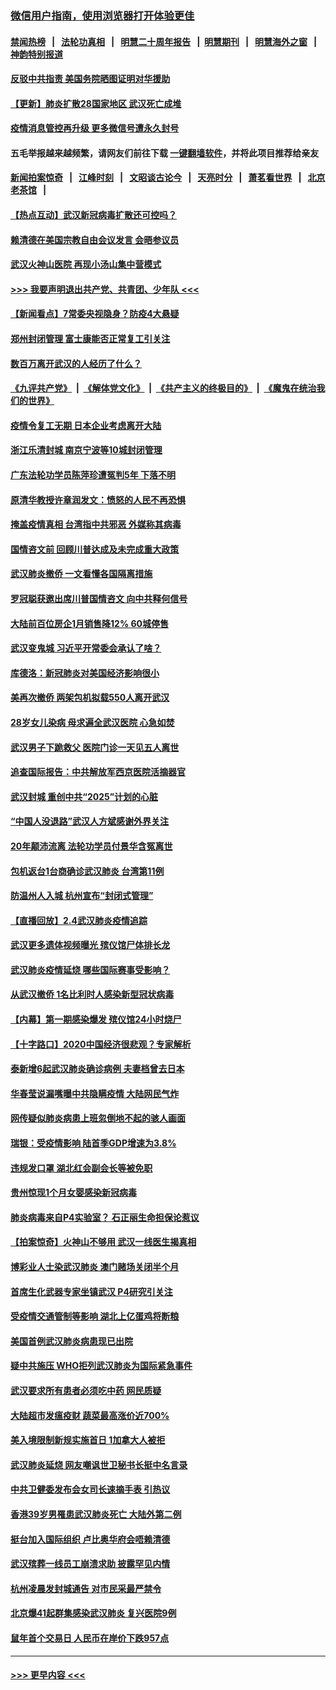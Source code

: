 ### [微信用户指南，使用浏览器打开体验更佳](https://github.com/gfw-breaker/banned-news1/blob/master/indexes/wechat-guide.md?t=0)
#### [禁闻热榜](热点新闻.md?t=0)  &nbsp;&nbsp;|&nbsp;&nbsp; [法轮功真相](https://github.com/gfw-breaker/truth/blob/master/README.md?t=0) &nbsp;&nbsp;|&nbsp;&nbsp; [明慧二十周年报告](https://github.com/gfw-breaker/mh-reports/blob/master/README.md?t=0) &nbsp;&nbsp;|&nbsp;&nbsp;[明慧期刊](https://github.com/gfw-breaker/mh-qikan) &nbsp;&nbsp;|&nbsp;&nbsp; [明慧海外之窗](https://github.com/gfw-breaker/mh-news/blob/master/README.md?t=0) &nbsp;&nbsp;|&nbsp;&nbsp; [神韵特别报道](https://github.com/gfw-breaker/mh-news/blob/master/shenyun.md?t=0)
#### [反驳中共指责 美国务院晒图证明对华援助](../pages/nsc413/n11844859.md?t=02050944) 
#### [【更新】肺炎扩散28国家地区 武汉死亡成堆](../pages/nsc413/n11801312.md?t=02050944) 
#### [疫情消息管控再升级 更多微信号遭永久封号](../pages/nsc413/n11844902.md?t=02050944) 
#### 五毛举报越来越频繁，请网友们前往下载 [一键翻墙软件](https://github.com/gfw-breaker/ssr-accounts)，并将此项目推荐给亲友
#### [新闻拍案惊奇](https://github.com/gfw-breaker/banned-news1/blob/master/pages/link4.md) &nbsp;&nbsp;|&nbsp;&nbsp; [江峰时刻](https://github.com/gfw-breaker/banned-news1/blob/master/pages/link4.md) &nbsp;&nbsp;|&nbsp;&nbsp; [文昭谈古论今](https://github.com/gfw-breaker/banned-news1/blob/master/pages/link4.md) &nbsp;&nbsp;|&nbsp;&nbsp; [天亮时分](https://github.com/gfw-breaker/banned-news1/blob/master/pages/link4.md) &nbsp;&nbsp;|&nbsp;&nbsp; [萧茗看世界](https://github.com/gfw-breaker/banned-news1/blob/master/pages/link4.md) &nbsp;&nbsp;|&nbsp;&nbsp; [北京老茶馆](https://github.com/gfw-breaker/banned-news1/blob/master/pages/link4.md) &nbsp;&nbsp;|&nbsp;&nbsp; 
#### [【热点互动】武汉新冠病毒扩散还可控吗？](../pages/nsc413/n11844750.md?t=02050944) 
#### [赖清德在美国宗教自由会议发言 会晤参议员](../pages/nsc413/n11844836.md?t=02050944) 
#### [武汉火神山医院 再现小汤山集中营模式](../pages/nsc413/n11844763.md?t=02050944) 
#### [>>> 我要声明退出共产党、共青团、少年队 <<<](https://github.com/begood0513/goodnews/blob/master/quit/letter.md) 
#### [【新闻看点】7常委央视隐身？防疫4大悬疑](../pages/nsc413/n11844611.md?t=02050944) 
#### [郑州封闭管理 富士康能否正常复工引关注](../pages/nsc413/n11844727.md?t=02050944) 
#### [数百万离开武汉的人经历了什么？](../pages/nsc413/n11844742.md?t=02050944) 
#### [《九评共产党》](https://github.com/begood0513/9ping.md/blob/master/README.md) &nbsp;|&nbsp; [《解体党文化》](../../../../jtdwh.md/blob/master/README.md)  &nbsp;|&nbsp; [《共产主义的终极目的》](../../../../gczydzjmd.md/blob/master/README.md) &nbsp;|&nbsp; [《魔鬼在统治我们的世界》](../../../../mgztzwmdsj.md/blob/master/README.md) 
#### [疫情令复工无期  日本企业考虑离开大陆](../pages/nsc413/n11844585.md?t=02050944) 
#### [浙江乐清封城 南京宁波等10城封闭管理](../pages/nsc413/n11844464.md?t=02050944) 
#### [广东法轮功学员陈萍珍遭冤判5年 下落不明](../pages/nsc413/n11844088.md?t=02050944) 
#### [原清华教授许章润发文：愤怒的人民不再恐惧](../pages/nsc413/n11844347.md?t=02050944) 
#### [掩盖疫情真相 台湾指中共邪恶 外媒称其病毒](../pages/nsc413/n11844401.md?t=02050944) 
#### [国情咨文前 回顾川普达成及未完成重大政策](../pages/nsc413/n11844581.md?t=02050944) 
#### [武汉肺炎撤侨 一文看懂各国隔离措施](../pages/nsc413/n11844216.md?t=02050944) 
#### [罗冠聪获邀出席川普国情咨文 向中共释何信号](../pages/nsc413/n11844355.md?t=02050944) 
#### [大陆前百位房企1月销售降12% 60城停售](../pages/nsc413/n11844398.md?t=02050944) 
#### [武汉变鬼城 习近平开常委会承认了啥？](../pages/nsc413/n11844218.md?t=02050944) 
#### [库德洛：新冠肺炎对美国经济影响很小](../pages/nsc413/n11844418.md?t=02050944) 
#### [美再次撤侨 两架包机拟载550人离开武汉](../pages/nsc413/n11844407.md?t=02050944) 
#### [28岁女儿染病 母求遍全武汉医院 心急如焚](../pages/nsc413/n11844302.md?t=02050944) 
#### [武汉男子下跪救父 医院门诊一天见五人离世](../pages/nsc413/n11844073.md?t=02050944) 
#### [追查国际报告：中共解放军西京医院活摘器官](../pages/nsc413/n11838359.md?t=02050944) 
#### [武汉封城 重创中共“2025”计划的心脏](../pages/nsc413/n11843972.md?t=02050944) 
#### [“中国人没退路”武汉人方斌感谢外界关注](../pages/nsc413/n11843517.md?t=02050944) 
#### [20年颠沛流离 法轮功学员付景华含冤离世](../pages/nsc413/n11841986.md?t=02050944) 
#### [包机返台1台商确诊武汉肺炎 台湾第11例](../pages/nsc413/n11844182.md?t=02050944) 
#### [防温州人入城 杭州宣布“封闭式管理”](../pages/nsc413/n11844139.md?t=02050944) 
#### [【直播回放】2.4武汉肺炎疫情追踪](../pages/nsc413/n11844032.md?t=02050944) 
#### [武汉更多遗体视频曝光 殡仪馆尸体排长龙](../pages/nsc413/n11844057.md?t=02050944) 
#### [武汉肺炎疫情延烧 哪些国际赛事受影响？](../pages/nsc413/n11843958.md?t=02050944) 
#### [从武汉撤侨 1名比利时人感染新型冠状病毒](../pages/nsc413/n11843977.md?t=02050944) 
#### [【内幕】第一期感染爆发 殡仪馆24小时烧尸](../pages/nsc413/n11843944.md?t=02050944) 
#### [【十字路口】2020中国经济很悲观？专家解析](../pages/nsc413/n11842696.md?t=02050944) 
#### [泰新增6起武汉肺炎确诊病例 夫妻档曾去日本](../pages/nsc413/n11843900.md?t=02050944) 
#### [华春莹说漏嘴曝中共隐瞒疫情 大陆网民气炸](../pages/nsc413/n11843863.md?t=02050944) 
#### [网传疑似肺炎病患上班忽倒地不起的骇人画面](../pages/nsc413/n11843789.md?t=02050944) 
#### [瑞银：受疫情影响 陆首季GDP增速为3.8%](../pages/nsc413/n11843264.md?t=02050944) 
#### [违规发口罩 湖北红会副会长等被免职](../pages/nsc413/n11843531.md?t=02050944) 
#### [贵州惊现1个月女婴感染新冠病毒](../pages/nsc413/n11843443.md?t=02050944) 
#### [肺炎病毒来自P4实验室？ 石正丽生命担保论惹议](../pages/nsc413/n11842936.md?t=02050944) 
#### [【拍案惊奇】火神山不够用 武汉一线医生揭真相](../pages/nsc413/n11842682.md?t=02050944) 
#### [博彩业人士染武汉肺炎 澳门赌场关闭半个月](../pages/nsc413/n11843607.md?t=02050944) 
#### [首席生化武器专家坐镇武汉 P4研究引关注](../pages/nsc413/n11842412.md?t=02050944) 
#### [受疫情交通管制等影响 湖北上亿蛋鸡将断粮](../pages/nsc413/n11843243.md?t=02050944) 
#### [美国首例武汉肺炎病患现已出院](../pages/nsc413/n11842740.md?t=02050944) 
#### [疑中共施压 WHO拒列武汉肺炎为国际紧急事件](../pages/nsc413/n11843031.md?t=02050944) 
#### [武汉要求所有患者必须吃中药 网民质疑](../pages/nsc413/n11842894.md?t=02050944) 
#### [大陆超市发瘟疫财 蔬菜最高涨价近700%](../pages/nsc413/n11842780.md?t=02050944) 
#### [美入境限制新规实施首日 1加拿大人被拒](../pages/nsc413/n11843058.md?t=02050944) 
#### [武汉肺炎延烧 网友嘲讽世卫秘书长挺中名言录](../pages/nsc413/n11843056.md?t=02050944) 
#### [中共卫健委发布会女司长速摘手表 引热议](../pages/nsc413/n11843116.md?t=02050944) 
#### [香港39岁男罹患武汉肺炎死亡 大陆外第二例](../pages/nsc413/n11843026.md?t=02050944) 
#### [挺台加入国际组织 卢比奥华府会唔赖清德](../pages/nsc413/n11843023.md?t=02050944) 
#### [武汉殡葬一线员工崩溃求助 披露罕见内情](../pages/nsc413/n11842482.md?t=02050944) 
#### [杭州凌晨发封城通告 对市民采最严禁令](../pages/nsc413/n11842758.md?t=02050944) 
#### [北京爆41起群集感染武汉肺炎 复兴医院9例](../pages/nsc413/n11841955.md?t=02050944) 
#### [鼠年首个交易日 人民币在岸价下跌957点](../pages/nsc413/n11842681.md?t=02050944) 

----
#### [ >>> 更早内容 <<< ](../indexes/nsc413-earlier.md)
